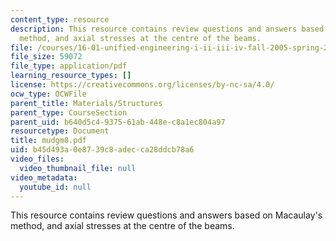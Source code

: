 ```yaml
---
content_type: resource
description: This resource contains review questions and answers based on Macaulay's
  method, and axial stresses at the centre of the beams.
file: /courses/16-01-unified-engineering-i-ii-iii-iv-fall-2005-spring-2006/b45d493a0e8739c8adecca28ddcb78a6_mudgm8.pdf
file_size: 59072
file_type: application/pdf
learning_resource_types: []
license: https://creativecommons.org/licenses/by-nc-sa/4.0/
ocw_type: OCWFile
parent_title: Materials/Structures
parent_type: CourseSection
parent_uid: b640d5c4-9375-61ab-448e-c8a1ec804a97
resourcetype: Document
title: mudgm8.pdf
uid: b45d493a-0e87-39c8-adec-ca28ddcb78a6
video_files:
  video_thumbnail_file: null
video_metadata:
  youtube_id: null
---
```

This resource contains review questions and answers based on Macaulay's method, and axial stresses at the centre of the beams.